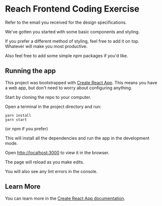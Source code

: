 # Reach Frontend Coding Exercise

Refer to the email you received for the design specifications.

We've gotten you started with some basic components and styling.

If you prefer a different method of styling, feel free to add it on top. Whatever will make you most productive.

Also feel free to add some simple npm packages if you'd like.

## Running the app

This project was bootstrapped with [Create React App](https://github.com/facebook/create-react-app). This means you have a web app, but don't need to worry about configuring anything.

Start by cloning the repo to your computer.


Open a terminal in the project directory and run:

```
yarn install
yarn start
```
(or npm if you prefer)

This will install all the dependencies and run the app in the development mode.

Open [http://localhost:3000](http://localhost:3000) to view it in the browser.

The page will reload as you make edits.

You will also see any lint errors in the console.

## Learn More

You can learn more in the [Create React App documentation](https://facebook.github.io/create-react-app/docs/getting-started).
